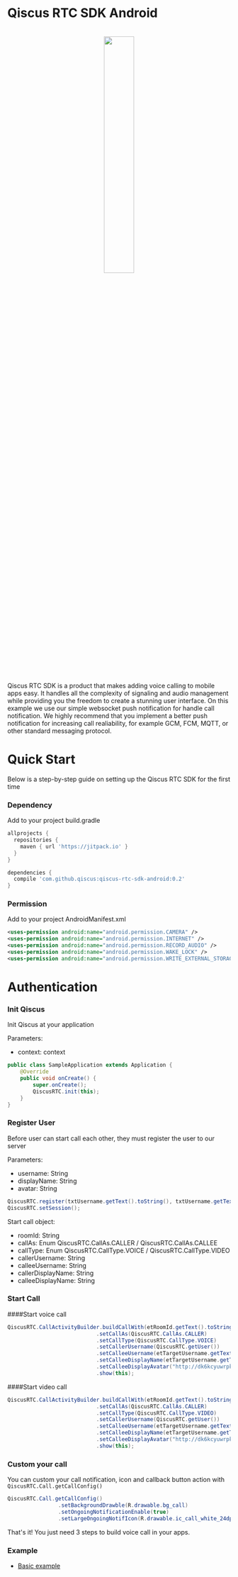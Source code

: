 # Qiscus RTC SDK Android

<p align="center"><br/><img src="https://github.com/qiscus/qiscus-rtc-sdk-android/blob/master/screenshoot/calling.png" width="37%" /><br/></p>

Qiscus RTC SDK is a product that makes adding voice calling to mobile apps easy. It handles all the complexity of signaling and audio management while providing you the freedom to create a stunning user interface.
On this example we use our simple websocket push notification for handle call notification. We highly recommend that you implement a better push notification for increasing call realiability, for example GCM, FCM, MQTT, or other standard messaging protocol.

# Quick Start

Below is a step-by-step guide on setting up the Qiscus RTC SDK for the first time

### Dependency

Add to your project build.gradle

```groovy
allprojects {
  repositories {
    maven { url 'https://jitpack.io' }
  }
}
```

```groovy
dependencies {
  compile 'com.github.qiscus:qiscus-rtc-sdk-android:0.2'
}
```

### Permission

Add to your project AndroidManifest.xml

```xml
<uses-permission android:name="android.permission.CAMERA" />
<uses-permission android:name="android.permission.INTERNET" />
<uses-permission android:name="android.permission.RECORD_AUDIO" />
<uses-permission android:name="android.permission.WAKE_LOCK" />
<uses-permission android:name="android.permission.WRITE_EXTERNAL_STORAGE" />
```

# Authentication

### Init Qiscus

Init Qiscus at your application

Parameters:
* context: context

```java
public class SampleApplication extends Application {
    @Override
    public void onCreate() {
        super.onCreate();
        QiscusRTC.init(this);
    }
}
```

### Register User

Before user can start call each other, they must register the user to our server

Parameters:
* username: String
* displayName: String
* avatar: String

```java
QiscusRTC.register(txtUsername.getText().toString(), txtUsername.getText().toString(), "http://dk6kcyuwrpkrj.cloudfront.net/wp-content/uploads/sites/45/2014/05/avatar-blank.jpg");
QiscusRTC.setSession();
```

Start call object:
* roomId: String
* callAs: Enum QiscusRTC.CallAs.CALLER / QiscusRTC.CallAs.CALLEE
* callType: Enum QiscusRTC.CallType.VOICE / QiscusRTC.CallType.VIDEO
* callerUsername: String
* calleeUsername: String
* callerDisplayName: String
* calleeDisplayName: String

### Start Call

####Start voice call

```java
QiscusRTC.CallActivityBuilder.buildCallWith(etRoomId.getText().toString())
                            .setCallAs(QiscusRTC.CallAs.CALLER)
                            .setCallType(QiscusRTC.CallType.VOICE)
                            .setCallerUsername(QiscusRTC.getUser())
                            .setCalleeUsername(etTargetUsername.getText().toString())
                            .setCalleeDisplayName(etTargetUsername.getText().toString())
                            .setCalleeDisplayAvatar("http://dk6kcyuwrpkrj.cloudfront.net/wp-content/uploads/sites/45/2014/05/avatar-blank.jpg")
                            .show(this);
```
####Start video call

```java
QiscusRTC.CallActivityBuilder.buildCallWith(etRoomId.getText().toString())
                            .setCallAs(QiscusRTC.CallAs.CALLER)
                            .setCallType(QiscusRTC.CallType.VIDEO)
                            .setCallerUsername(QiscusRTC.getUser())
                            .setCalleeUsername(etTargetUsername.getText().toString())
                            .setCalleeDisplayName(etTargetUsername.getText().toString())
                            .setCalleeDisplayAvatar("http://dk6kcyuwrpkrj.cloudfront.net/wp-content/uploads/sites/45/2014/05/avatar-blank.jpg")
                            .show(this);
```

### Custom your call

You can custom your call notification, icon and callback button action with ```QiscusRTC.Call.getCallConfig()```

```java
QiscusRTC.Call.getCallConfig()
                .setBackgroundDrawble(R.drawable.bg_call)
                .setOngoingNotificationEnable(true)
                .setLargeOngoingNotifIcon(R.drawable.ic_call_white_24dp);
```

That's it! You just need 3 steps to build voice call in your apps.

### Example

- [Basic example](https://github.com/qiscus/qiscus-rtc-sdk-android/blob/master/app/src/main/java/com/qiscus/rtc/sample/MainActivity.java)
